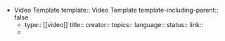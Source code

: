 - Video Template
  template:: Video Template
  template-including-parent:: false
	- type:: [[video]] 
	  title::
	  creator::
	  topics::
	  language::
	  status::
	  link::
	-